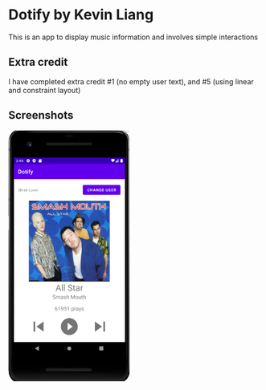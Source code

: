 
# Dotify by Kevin Liang

This is an app to display music information and involves simple interactions

## Extra credit
I have completed extra credit #1 (no empty user text), and #5 (using linear and constraint layout)

## Screenshots
<img src="./hw1_screenshot.PNG" alt="Screenshot of the app" height="500" />
